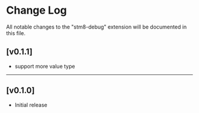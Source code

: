 # Change Log

All notable changes to the "stm8-debug" extension will be documented in this file.

## [v0.1.1]
- support more value type
***

## [v0.1.0]
- Initial release
